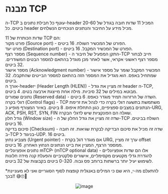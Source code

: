 # מבנה TCP

ה-TCP עוטף כל חבילת נתונים ב-header המכיל 11 שדות חובה בגודל של 20-60 ביטים. כל header מכיל מידע על החיבור והנתונים הנוכחיים הנשלחים.

11 שדות הכותרת של TCP הם:
<br>
פורט מקור (Source port) - הפורט של המכשיר השולח. 16 ביטים.
<br>
פורט יעד (Destination port) - הפורט של המכשיר המקבל. 16 ביטים.
<br>
מספר רצף (Sequence number) - התקן המפעיל של חיבור ה-TCP חייב לבחור מספר רצף ראשוני אקראי, אשר לאחר מכן מוגדל בהתאם למספר הבטים המשודרים. 32 ביטים.
<br>
מספר אישור (Acknowledgment number) - המכשיר המקבל שומר על מספר אישור שמתחיל באפס. הוא מגדיל את המספר הזה בהתאם למספר הבייטים שהתקבלו. 32 ביטים.
<br>
אורך ה-headerי (Header Length (HLEN)) - זה מציין את גודל header ה-TCP, מבוטא במילים של 32 סיביות. מילה אחת מייצגת ארבעה בטים. 4 ביטים.
<br>
נתונים שמורים (Reserved data) - השדה של הרזרווה תמיד מוגדר כאפס. 6 ביטים.
<br>
דגלי בקרה (Control flags) - TCP משתמשת בתשעה דגלי בקרה כדי לנהל את זרימת הנתונים במצבים ספציפיים, כגון התחלת איפוס. 8 ביטים. באיור המצורף מופיע כ-URG, ACK, PSH, RST, SYN, FIN שאלה הם הפונקציות שיש לדגלי הבקרה.
<br>
גודל חלון (Window size) - שדה זה מציין את גודל החלון של ה-TCP השולח בביטים. 16 ביטים.
<br>
סיכום בדיקה (Checksum) - שדה זה מכיל את סיכום הבדיקה לבקרת שגיאות. זה חובה ב-TCP בניגוד ל-UDP. 16 ביטים.
<br>
מצביע נחוץ (Urgent pointer) - אם מוגדר דגל בקרת URG, ערך זה מציין offset ממספר הרצף, המציין את בייט הנתונים הנחוץ האחרון. 16 ביטים.
<br>
נתונים אופציונליים mTCPי (mTCP optional data) - אלו הם שדות אופציונליים להגדרת גדלי מקטעים מקסימליים, אישורים סלקטיביים והפעלת קנה מידה חלונות לשימוש יעיל יותר ברשתות ברוחב פס גבוה. 0-320 ביטים בקבוצות של 32 ביטים.

*להתעלם מה-י, היא שם כי המילים באנגלית קופצות לסוף הסוגריים ואני לא מעוניינת בכך!! 😅🙄🤫
 <div align="center">
   
   ![image](https://github.com/user-attachments/assets/f2580e0f-8660-4a6f-8acb-385c5193a7ba)

</div>
